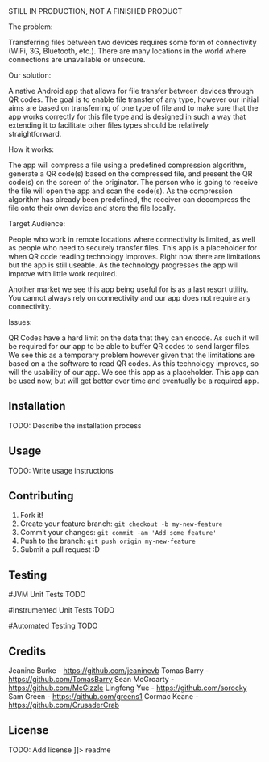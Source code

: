 <snippet>
  <content><![CDATA[
# ${1:S.O.F.T - Stable Offline File Transfer}

STILL IN PRODUCTION, NOT A FINISHED PRODUCT

The problem:

Transferring files between two devices requires some form of connectivity (WiFi, 3G, Bluetooth, etc.). There are many locations in the world where connections are unavailable or unsecure.

Our solution:

A native Android app that allows for file transfer between devices through QR codes. The goal is to enable file transfer of any type, however our initial aims are based on transferring of one type of file and to make sure that the app works correctly for this file type and is designed in such a way that extending it to facilitate other files types should be relatively straightforward.

How it works:

The app will compress a file using a predefined compression algorithm, generate a QR code(s) based on the compressed file, and present the QR code(s) on the screen of the originator. The person who is going to receive the file will open the app and scan the code(s). As the compression algorithm has already been predefined, the receiver can decompress the file onto their own device and store the file locally.

Target Audience:

People who work in remote locations where connectivity is limited, as well as people who need to securely transfer files. This app is a placeholder for when QR code reading technology improves. Right now there are limitations but the app is still useable. As the technology progresses the app will improve with little work required.

Another market we see this app being useful for is as a last resort utility. You cannot always rely on connectivity and our app does not require any connectivity.

Issues:

QR Codes have a hard limit on the data that they can encode. As such it will be required for our app to be able to buffer QR codes to send larger files. We see this as a temporary problem however given that the limitations are based on a the software to read QR codes. As this technology improves, so will the usability of our app. We see this app as a placeholder. This app can be used now, but will get better over time and eventually be a required app.

## Installation
TODO: Describe the installation process

## Usage
TODO: Write usage instructions

## Contributing
1. Fork it!
2. Create your feature branch: `git checkout -b my-new-feature`
3. Commit your changes: `git commit -am 'Add some feature'`
4. Push to the branch: `git push origin my-new-feature`
5. Submit a pull request :D

## Testing

#JVM Unit Tests
TODO

#Instrumented Unit Tests
TODO

#Automated Testing
TODO

## Credits
Jeanine Burke - https://github.com/jeaninevb
Tomas Barry - https://github.com/TomasBarry
Sean McGroarty - https://github.com/McGizzle
Lingfeng Yue - https://github.com/sorocky
Sam Green - https://github.com/greens1
Cormac Keane - https://github.com/CrusaderCrab

## License
TODO: Add license
]]></content>
  <tabTrigger>readme</tabTrigger>
</snippet>
